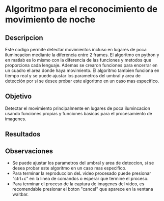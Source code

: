 # Algoritmo para el reconocimiento de movimiento de noche
## Descripcion
Este codigo permite detectar movimientos incluso en lugares de poca ilumincacion mediante la diferencia entre 2 frames. El algoritmo en python y en matlab es lo mismo con la diferencia de las funciones y metodos que proporciona cada lenguaje. 
Ademas se crearon funciones para encerrar en un cuadro el area donde haya movimiento. El algoritmo tambien funciona en tiempo real y se puede ajustar los parametros del umbral y area de detección por si se desee probar este algoritmo en un caso mas especifico.

## Objetivo
Detectar el movimiento principalmente en lugares de poca ilumincacion usando funciones propias y funciones basicas para el procesamiento de imagenes.

## Resultados

## Observaciones
- Se puede ajustar los parametros del umbral y area de deteccion, si se desea probar este algoritmo en un caso mas especifico.
- Para terminar la reproduccion deL video procesado puede presionar "ctrl+c" en la linea de comandos o esperar que termine el proceso.
- Para terminar el proceso de la captura de imagenes del video, es recomendable presionar el boton "cancel" que aparece en la ventana waitbar. 
